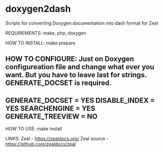 # doxygen2dash
Scripts for converting Doxygen documentation into dash format for Zeal

REQUIREMENTS:
    make, php, doxygen

HOW TO INSTALL:
    make prepare

HOW TO CONFIGURE:
    Just on Doxygen configureation file and change what ever you want.
    But you have to leave last for strings. GENERATE_DOCSET is required.
-----------------------
GENERATE_DOCSET   = YES
DISABLE_INDEX     = YES
SEARCHENGINE      = YES
GENERATE_TREEVIEW = NO
-----------------------

HOW TO USE:
    make install

LINKS:
	Zeal - https://zealdocs.org/
	Zeal source - https://github.com/zealdocs/zeal
